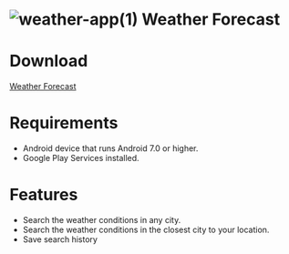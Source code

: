 # ![weather-app(1)](https://github.com/rmh-avatar/Weather-Forecast-Compose/assets/57994752/bf4f8b38-9779-46b9-b932-7ac6f20d18d2) Weather Forecast

# Download
[Weather Forecast](https://drive.google.com/file/d/1yy4lQLGKrj2rBR8cZ_3WkbWjqZCMPvLZ/view?usp=sharing)

# Requirements
- Android device that runs Android 7.0 or higher.
- Google Play Services installed.

# Features
- Search the weather conditions in any city.
- Search the weather conditions in the closest city to your location.
- Save search history
